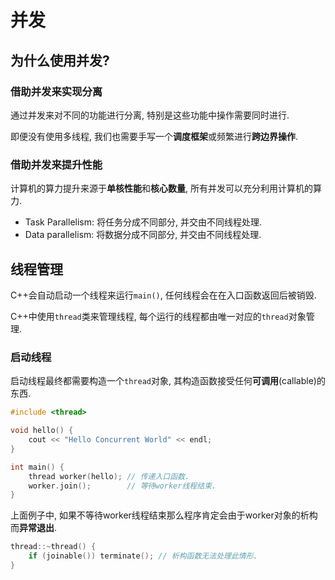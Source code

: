 # 并发

## 为什么使用并发?

### 借助并发来实现分离

通过并发来对不同的功能进行分离, 特别是这些功能中操作需要同时进行.

即便没有使用多线程, 我们也需要手写一个**调度框架**或频繁进行**跨边界操作**.

### 借助并发来提升性能

计算机的算力提升来源于**单核性能**和**核心数量**, 所有并发可以充分利用计算机的算力.

* Task Parallelism: 将任务分成不同部分, 并交由不同线程处理.
* Data parallelism: 将数据分成不同部分, 并交由不同线程处理.

## 线程管理

C++会自动启动一个线程来运行`main()`, 任何线程会在在入口函数返回后被销毁.

C++中使用`thread`类来管理线程, 每个运行的线程都由唯一对应的`thread`对象管理.

### 启动线程

启动线程最终都需要构造一个`thread`对象, 其构造函数接受任何**可调用**(callable)的东西.

```cpp
#include <thread>

void hello() {
    cout << "Hello Concurrent World" << endl;
}

int main() {
    thread worker(hello); // 传递入口函数.
    worker.join();        // 等待worker线程结束.
}
```

上面例子中, 如果不等待worker线程结束那么程序肯定会由于worker对象的析构而**异常退出**.

```cpp
thread::~thread() {
    if (joinable()) terminate(); // 析构函数无法处理此情形.
}
```

